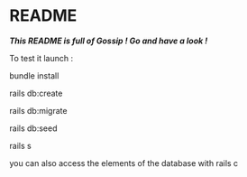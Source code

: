 # README

***********This README is full of Gossip ! Go and have a look !***********

To test it launch :

bundle install

rails db:create

rails db:migrate

rails db:seed

rails s

you can also access the elements of the database with rails c

